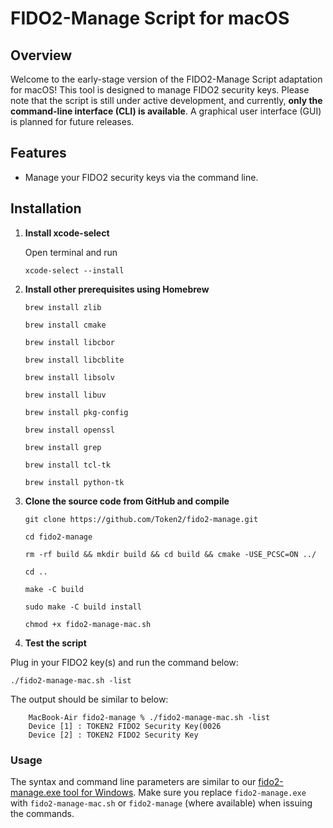 # FIDO2-Manage Script for macOS

## Overview
Welcome to the early-stage version of the FIDO2-Manage Script adaptation for macOS! This tool is designed to manage FIDO2 security keys. Please note that the script is still under active development, and currently, **only the command-line interface (CLI) is available**. A graphical user interface (GUI) is planned for future releases.

## Features
- Manage your FIDO2 security keys via the command line.

## Installation

1. **Install xcode-select**

    Open terminal and run

    `xcode-select --install`

3. **Install other prerequisites using Homebrew**

    `brew install zlib`

    `brew install cmake`

    `brew install libcbor`

    `brew install libcblite`

    `brew install libsolv`

    `brew install libuv`

    `brew install pkg-config`
   
    `brew install openssl`

    `brew install grep`

    `brew install tcl-tk`

    `brew install python-tk`


5. **Clone the source code from GitHub and compile**

    `git clone https://github.com/Token2/fido2-manage.git`

    `cd fido2-manage`

    `rm -rf build && mkdir build && cd build && cmake -USE_PCSC=ON ../`

    `cd ..`

    `make -C build`

    `sudo make -C build install`

    `chmod +x fido2-manage-mac.sh`

6. **Test the script**  

Plug in your FIDO2 key(s) and run the command below:

    ./fido2-manage-mac.sh -list

The output should be similar to below:
```console
    MacBook-Air fido2-manage % ./fido2-manage-mac.sh -list
    Device [1] : TOKEN2 FIDO2 Security Key(0026
    Device [2] : TOKEN2 FIDO2 Security Key
```

### Usage ###
The syntax and command line parameters are similar to our  [fido2-manage.exe tool for Windows](https://www.token2.com/site/page/fido2-token-management-tool-fido2-manage-exe).
Make sure you replace `fido2-manage.exe` with `fido2-manage-mac.sh` or `fido2-manage` (where available) when issuing the commands.
